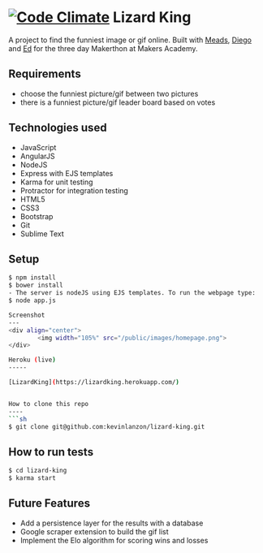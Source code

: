 [![Code Climate](https://codeclimate.com/github/kevinlanzon/lizard-king/badges/gpa.svg)](https://codeclimate.com/github/kevinlanzon/lizard-king)
Lizard King
==========

A project to find the funniest image or gif online. Built with [Meads](https://github.com/meads58), [Diego](https://github.com/jdiegoromero) and [Ed](https://github.com/eddbrown) for the three day Makerthon at Makers Academy.

Requirements
----
-  choose the funniest picture/gif between two pictures
-  there is a funniest picture/gif leader board based on votes

Technologies used
----
- JavaScript
- AngularJS
- NodeJS
- Express with EJS templates
- Karma for unit testing
- Protractor for integration testing
- HTML5
- CSS3
- Bootstrap
- Git
- Sublime Text


Setup
-----
```sh
$ npm install
$ bower install
- The server is nodeJS using EJS templates. To run the webpage type:
$ node app.js

Screenshot
---
<div align="center">
        <img width="105%" src="/public/images/homepage.png">
</div>

Heroku (live)
-----

[LizardKing](https://lizardking.herokuapp.com/)


How to clone this repo
----
```sh
$ git clone git@github.com:kevinlanzon/lizard-king.git
```

How to run tests
----
```sh
$ cd lizard-king
$ karma start
```

Future Features
-----
- Add a persistence layer for the results with a database
- Google scraper extension to build the gif list
- Implement the Elo algorithm for scoring wins and losses
